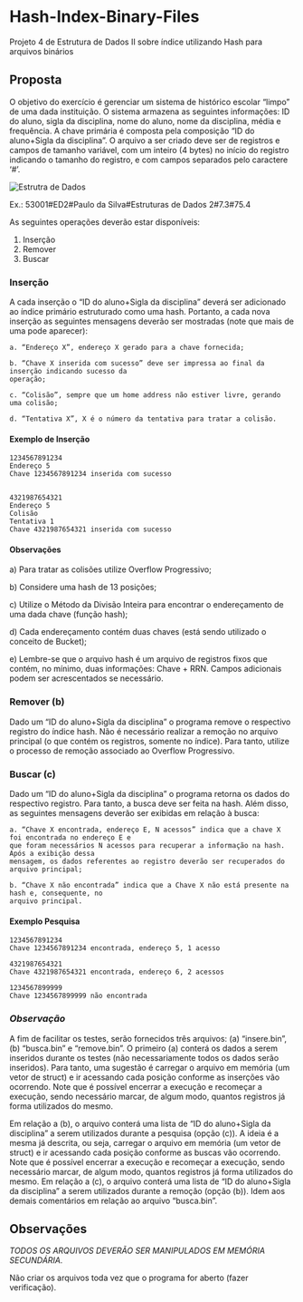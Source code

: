 # Hash-Index-Binary-Files
Projeto 4 de Estrutura de Dados II sobre índice utilizando Hash para arquivos binários
## Proposta
O objetivo do exercício é gerenciar um sistema de histórico escolar “limpo” de uma dada instituição. O
sistema armazena as seguintes informações: ID do aluno, sigla da disciplina, nome do aluno, nome da
disciplina, média e frequência. A chave primária é composta pela composição “ID do aluno+Sigla da
disciplina”. O arquivo a ser criado deve ser de registros e campos de tamanho variável, com um inteiro (4
bytes) no início do registro indicando o tamanho do registro, e com campos separados pelo caractere ‘#’.

![Estrutra de Dados](https://imgur.com/cSnI9nq.png)

Ex.: 53001#ED2#Paulo da Silva#Estruturas de Dados 2#7.3#75.4

As seguintes operações deverão estar disponíveis:
1. Inserção
2. Remover
3. Buscar

### Inserção
A cada inserção o “ID do aluno+Sigla da disciplina” deverá ser adicionado ao índice primário estruturado
como uma hash. Portanto, a cada nova inserção as seguintes mensagens deverão ser mostradas (note que
mais de uma pode aparecer):

    a. “Endereço X”, endereço X gerado para a chave fornecida;

    b. “Chave X inserida com sucesso” deve ser impressa ao final da inserção indicando sucesso da
    operação;

    c. “Colisão”, sempre que um home address não estiver livre, gerando uma colisão;

    d. “Tentativa X”, X é o número da tentativa para tratar a colisão.

  #### Exemplo de Inserção
  
    1234567891234
    Endereço 5
    Chave 1234567891234 inserida com sucesso

  
    4321987654321
    Endereço 5
    Colisão
    Tentativa 1
    Chave 4321987654321 inserida com sucesso

#### Observações
  a) Para tratar as colisões utilize Overflow Progressivo;
  
  b) Considere uma hash de 13 posições;
  
  c) Utilize o Método da Divisão Inteira para encontrar o endereçamento de uma dada chave (função
  hash);
  
  d) Cada endereçamento contém duas chaves (está sendo utilizado o conceito de Bucket);
  
  e) Lembre-se que o arquivo hash é um arquivo de registros fixos que contém, no mínimo, duas
  informações: Chave + RRN. Campos adicionais podem ser acrescentados se necessário.

### Remover (b)
Dado um “ID do aluno+Sigla da disciplina” o programa remove o respectivo registro do índice hash. Não é
necessário realizar a remoção no arquivo principal (o que contém os registros, somente no índice). Para
tanto, utilize o processo de remoção associado ao Overflow Progressivo.

### Buscar (c)
Dado um “ID do aluno+Sigla da disciplina” o programa retorna os dados do respectivo registro. Para tanto, a
busca deve ser feita na hash. Além disso, as seguintes mensagens deverão ser exibidas em relação à busca:

    a. “Chave X encontrada, endereço E, N acessos” indica que a chave X foi encontrada no endereço E e
    que foram necessários N acessos para recuperar a informação na hash. Após a exibição dessa
    mensagem, os dados referentes ao registro deverão ser recuperados do arquivo principal;

    b. “Chave X não encontrada” indica que a Chave X não está presente na hash e, consequente, no
    arquivo principal.

#### Exemplo Pesquisa

    1234567891234
    Chave 1234567891234 encontrada, endereço 5, 1 acesso

    4321987654321
    Chave 4321987654321 encontrada, endereço 6, 2 acessos

    1234567899999
    Chave 1234567899999 não encontrada

### *Observação*
A fim de facilitar os testes, serão fornecidos três arquivos: (a) “insere.bin”, (b) “busca.bin” e “remove.bin”.
O primeiro (a) conterá os dados a serem inseridos durante os testes (não necessariamente todos os dados
serão inseridos). Para tanto, uma sugestão é carregar o arquivo em memória (um vetor de struct) e ir
acessando cada posição conforme as inserções vão ocorrendo. Note que é possível encerrar a execução e
recomeçar a execução, sendo necessário marcar, de algum modo, quantos registros já forma utilizados do
mesmo.

Em relação a (b), o arquivo conterá uma lista de “ID do aluno+Sigla da disciplina” a serem utilizados
durante a pesquisa (opção (c)). A ideia é a mesma já descrita, ou seja, carregar o arquivo em memória (um
vetor de struct) e ir acessando cada posição conforme as buscas vão ocorrendo. Note que é possível encerrar
a execução e recomeçar a execução, sendo necessário marcar, de algum modo, quantos registros já forma
utilizados do mesmo. Em relação a (c), o arquivo conterá uma lista de “ID do aluno+Sigla da disciplina” a
serem utilizados durante a remoção (opção (b)). Idem aos demais comentários em relação ao arquivo
“busca.bin”.

## Observações
*TODOS OS ARQUIVOS DEVERÃO SER MANIPULADOS EM MEMÓRIA SECUNDÁRIA.*

Não criar os arquivos toda vez que o programa for aberto (fazer verificação).
